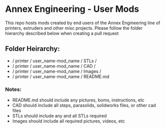 # Annex Engineering - User Mods

This repo hosts mods created by end users of the Annex Engineering line of printers, extruders and other misc projects. Please follow the folder hierarchy described below when creating a pull request

## Folder Heirarchy:
 -  / printer / user_name-mod_name / STLs /
 -  / printer / user_name-mod_name / CAD /
 -  / printer / user_name-mod_name / Images /
 -  / printer / user_name-mod_name / README.md


### Notes: 
 - README.md should include any pictures, boms, instructions, etc
 - CAD should include all steps, parasolids, solidworks files, or other cad files
 - STLs should include any and all STLs required
 - Images should include all required pictures, videos, etc